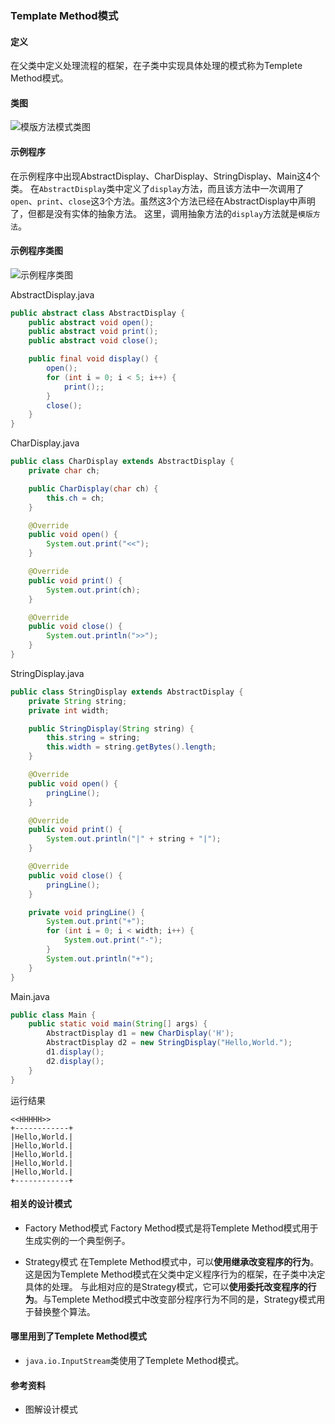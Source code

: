 ### Template Method模式

#### 定义

在父类中定义处理流程的框架，在子类中实现具体处理的模式称为Templete Method模式。

#### 类图

![模版方法模式类图](https://www.ultroncode.com/source/7adc63490ea64209e786f3fac269b281.png)

#### 示例程序

在示例程序中出现AbstractDisplay、CharDisplay、StringDisplay、Main这4个类。
在`AbstractDisplay`类中定义了`display`方法，而且该方法中一次调用了`open`、`print`、`close`这3个方法。虽然这3个方法已经在AbstractDisplay中声明了，但都是没有实体的抽象方法。
这里，调用抽象方法的`display`方法就是`模版方法`。

#### 示例程序类图

![示例程序类图](https://www.ultroncode.com/source/8d9333517497c7572a8a5e774e1da247.png)

AbstractDisplay.java

```java
public abstract class AbstractDisplay {
    public abstract void open();
    public abstract void print();
    public abstract void close();

    public final void display() {
        open();
        for (int i = 0; i < 5; i++) {
            print();;
        }
        close();
    }
}
```

CharDisplay.java

```java
public class CharDisplay extends AbstractDisplay {
    private char ch;

    public CharDisplay(char ch) {
        this.ch = ch;
    }

    @Override
    public void open() {
        System.out.print("<<");
    }

    @Override
    public void print() {
        System.out.print(ch);
    }

    @Override
    public void close() {
        System.out.println(">>");
    }
}
```

StringDisplay.java

```java
public class StringDisplay extends AbstractDisplay {
    private String string;
    private int width;

    public StringDisplay(String string) {
        this.string = string;
        this.width = string.getBytes().length;
    }

    @Override
    public void open() {
        pringLine();
    }

    @Override
    public void print() {
        System.out.println("|" + string + "|");
    }

    @Override
    public void close() {
        pringLine();
    }

    private void pringLine() {
        System.out.print("+");
        for (int i = 0; i < width; i++) {
            System.out.print("-");
        }
        System.out.println("+");
    }
}
```

Main.java

```java
public class Main {
    public static void main(String[] args) {
        AbstractDisplay d1 = new CharDisplay('H');
        AbstractDisplay d2 = new StringDisplay("Hello,World.");
        d1.display();
        d2.display();
    }
}
```

运行结果

```console
<<HHHHH>>
+------------+
|Hello,World.|
|Hello,World.|
|Hello,World.|
|Hello,World.|
|Hello,World.|
+------------+
```

#### 相关的设计模式

- Factory Method模式
Factory Method模式是将Templete Method模式用于生成实例的一个典型例子。
  
- Strategy模式
在Templete Method模式中，可以**使用继承改变程序的行为**。这是因为Templete Method模式在父类中定义程序行为的框架，在子类中决定具体的处理。
  与此相对应的是Strategy模式，它可以**使用委托改变程序的行为**。与Templete Method模式中改变部分程序行为不同的是，Strategy模式用于替换整个算法。

#### 哪里用到了Templete Method模式

- `java.io.InputStream`类使用了Templete Method模式。

#### 参考资料

- 图解设计模式